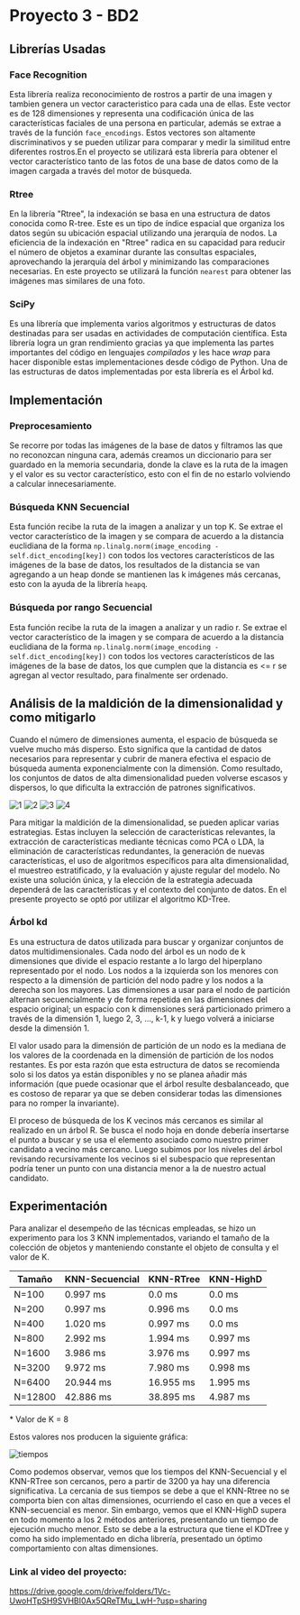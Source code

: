 # Proyecto 3 - BD2

## Librerías Usadas

### Face Recognition

Esta librería realiza reconocimiento de rostros a partir de una imagen y tambien genera un vector caracteristico para cada una de ellas. Este vector es de 128 dimensiones y representa una codificación única de las características faciales de una persona en particular, además se extrae a través de la función `face_encodings`. Estos vectores son altamente discriminativos y se pueden utilizar para comparar y medir la similitud entre diferentes rostros.En el proyecto se utilizará esta librería para obtener el vector característico tanto de las fotos de una base de datos como de la imagen cargada a través del motor de búsqueda.

### Rtree

En la librería "Rtree", la indexación se basa en una estructura de datos conocida como R-tree. Este es un tipo de índice espacial que organiza los datos según su ubicación espacial utilizando una jerarquía de nodos. La eficiencia de la indexación en "Rtree" radica en su capacidad para reducir el número de objetos a examinar durante las consultas espaciales, aprovechando la jerarquía del árbol y minimizando las comparaciones necesarias. En este proyecto se utilizará la función `nearest` para obtener las imágenes mas similares de una foto.

### SciPy

Es una librería que implementa varios algoritmos y estructuras de datos destinadas para ser usadas en actividades de computación científica. Esta librería logra un gran rendimiento gracias ya que implementa las partes importantes del código en lenguajes _compilados_ y les hace _wrap_ para hacer disponible estas implementaciones desde código de Python. Una de las estructuras de datos implementadas por esta librería es el Árbol kd.

## Implementación 

### Preprocesamiento

Se recorre por todas las imágenes de la base de datos y filtramos las que no reconozcan ninguna cara, además creamos un diccionario para ser guardado en la memoria secundaria, donde la clave es la ruta de la imagen y el valor es su vector característico, esto con el fin de no estarlo volviendo a calcular innecesariamente.


### Búsqueda KNN Secuencial

Esta función recibe la ruta de la imagen a analizar y un top K. Se extrae el vector característico de la imagen y se compara de acuerdo a la distancia euclidiana de la forma `np.linalg.norm(image_encoding - self.dict_encoding[key])` con todos los vectores característicos de las imágenes de la base de datos, los resultados de la distancia se van agregando a un heap donde se mantienen las k imágenes más cercanas, esto con la ayuda de la librería `heapq`.

### Búsqueda por rango Secuencial

Esta función recibe la ruta de la imagen a analizar y un radio r. Se extrae el vector característico de la imagen y se compara de acuerdo a la distancia euclidiana de la forma `np.linalg.norm(image_encoding - self.dict_encoding[key])` con todos los vectores característicos de las imágenes de la base de datos, los que cumplen que la distancia es <= r se agregan al vector resultado, para finalmente ser ordenado.


## Análisis de la maldición de la dimensionalidad y como mitigarlo

Cuando el número de dimensiones aumenta, el espacio de búsqueda se vuelve mucho más disperso. Esto significa que la cantidad de datos necesarios para representar y cubrir de manera efectiva el espacio de búsqueda aumenta exponencialmente con la dimensión. Como resultado, los conjuntos de datos de alta dimensionalidad pueden volverse escasos y dispersos, lo que dificulta la extracción de patrones significativos.

![1](/images/1era%20dimension.png)
![2](/images/2da%20dimension.png)
![3](/images/3era%20dimension.png)
![4](/images/4ta%20dimension.png)

Para mitigar la maldición de la dimensionalidad, se pueden aplicar varias estrategias. Estas incluyen la selección de características relevantes, la extracción de características mediante técnicas como PCA o LDA, la eliminación de características redundantes, la generación de nuevas características, el uso de algoritmos específicos para alta dimensionalidad, el muestreo estratificado, y la evaluación y ajuste regular del modelo. No existe una solución única, y la elección de la estrategia adecuada dependerá de las características y el contexto del conjunto de datos. En el presente proyecto se optó por utilizar el algoritmo KD-Tree.

### Árbol kd

Es una estructura de datos utilizada para buscar y organizar conjuntos de datos multidimensionales.
Cada nodo del árbol es un nodo de k dimensiones que divide el espacio restante a lo largo del hiperplano representado por el nodo. Los nodos a la izquierda son los menores con respecto a la dimensión de partición del nodo padre y los nodos a la derecha son los mayores. Las dimensiones a usar para el nodo de partición alternan secuencialmente y de forma repetida en las dimensiones del espacio original; un espacio con k dimensiones será particionado primero a través de la dimensión 1, luego 2, 3, …, k-1, k y luego volverá a iniciarse desde la dimensión 1.

El valor usado para la dimensión de partición de un nodo es la mediana de los valores de la coordenada en la dimensión de partición de los nodos restantes. Es por esta razón que esta estructura de datos se recomienda solo si los datos ya están disponibles y no se planea añadir más información (que puede ocasionar que el árbol resulte desbalanceado, que es costoso de reparar ya que se deben considerar todas las dimensiones para no romper la invariante).

El proceso de búsqueda de los K vecinos más cercanos es similar al realizado en un árbol R. Se busca el nodo hoja en donde debería insertarse el punto a buscar y se usa el elemento asociado como nuestro primer candidato a vecino más cercano. Luego subimos por los niveles del árbol revisando recursivamente los vecinos si el subespacio que representan podría tener un punto con una distancia menor a la de nuestro actual candidato.

## Experimentación

Para analizar el desempeño de las técnicas empleadas, se hizo un experimento para los 3 KNN implementados, variando el tamaño de la colección de objetos y 
manteniendo constante el objeto de consulta y el valor de K.

Tamaño | KNN-Secuencial | KNN-RTree | KNN-HighD 
------------ | ------------- | ------------- | -------------
N=100 | 0.997 ms | 0.0 ms         | 0.0 ms
N=200 | 0.997 ms | 0.996 ms       | 0.0 ms
N=400 | 1.020 ms | 0.997 ms       | 0.0 ms
N=800 | 2.992 ms | 1.994 ms       | 0.997 ms
N=1600 | 3.986 ms | 3.976 ms     | 0.997 ms
N=3200 | 9.972 ms | 7.980 ms     | 0.998 ms
N=6400 | 20.944 ms | 16.955 ms    | 1.995 ms
N=12800 | 42.886 ms | 38.895 ms   | 4.987 ms

\* Valor de K = 8

Estos valores nos producen la siguiente gráfica:

![tiempos](/images/tiempos.png)

Como podemos observar, vemos que los tiempos del KNN-Secuencial y el KNN-RTree son cercanos, pero a partir de 3200 ya hay una diferencia significativa. La cercania de sus tiempos se debe a que el KNN-Rtree no se comporta bien con altas dimensiones, ocurriendo el caso en que a veces el KNN-secuencial es menor. Sin embargo, 
vemos que el KNN-HighD supera en todo momento a los 2 métodos anteriores, presentando un tiempo de ejecución mucho menor. Esto se debe a la estructura que tiene el KDTree 
y como ha sido implementado en dicha librería, presentado un óptimo comportamiento con altas dimensiones.

### Link al video del proyecto:

https://drive.google.com/drive/folders/1Vc-UwoHTpSH9SVHBI0Ax5QReTMu_LwH-?usp=sharing
